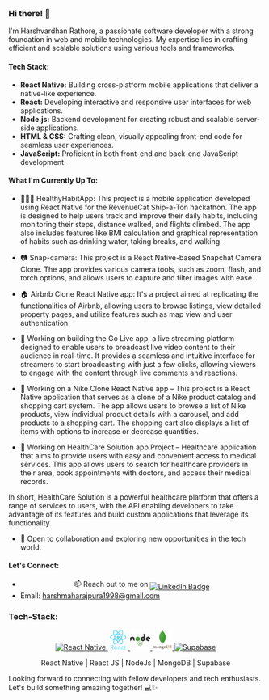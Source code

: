 <div align="center">
  <img src="https://komarev.com/ghpvc/?username=Riser17&style=flat-square&color=blue" alt=""/>
</div>

### Hi there! 👋

I'm Harshvardhan Rathore, a passionate software developer with a strong foundation in web and mobile technologies. My expertise lies in crafting efficient and scalable solutions using various tools and frameworks.

#### Tech Stack:

- **React Native:** Building cross-platform mobile applications that deliver a native-like experience.
- **React:** Developing interactive and responsive user interfaces for web applications.
- **Node.js:** Backend development for creating robust and scalable server-side applications.
- **HTML & CSS:** Crafting clean, visually appealing front-end code for seamless user experiences.
- **JavaScript:** Proficient in both front-end and back-end JavaScript development.

#### What I'm Currently Up To:

- 🏃🏻‍♂️ HealthyHabitApp: This project is a mobile application developed using React Native for the RevenueCat Ship-a-Ton hackathon. The app is designed to help users track and improve their daily habits, including monitoring their steps, distance walked, and flights climbed. The app also includes features like BMI calculation and graphical representation of habits such as drinking water, taking breaks, and walking.

- 📷 Snap-camera: This project is a React Native-based Snapchat Camera Clone. The app provides various camera tools, such as zoom, flash, and torch options, and allows users to capture and filter images with ease.
  
- 🏠 Airbnb Clone React Native app: It's a project aimed at replicating the functionalities of Airbnb, allowing users to browse listings, view detailed property pages, and utilize features such as map view and user authentication.
  
- 🔴 Working on building the Go Live app, a live streaming platform designed to enable users to broadcast live video content to their audience in real-time. It provides a seamless and intuitive interface for streamers to start broadcasting with just a few clicks, allowing viewers to engage with the content through live comments and reactions.

- 👟 Working on a Nike Clone React Native app – This project is a React Native application that serves as a clone of a Nike product catalog and shopping cart system. The app allows users to browse a list of Nike products, view individual product details with a carousel, and add products to a shopping cart. The shopping cart also displays a list of items with options to increase or decrease quantities.

- 🏥  Working on HealthCare Solution app Project – Healthcare application that aims to provide users with easy and convenient access to medical services. This app allows users to search for healthcare providers in their area, book appointments with doctors, and access their medical records.

In short, HealthCare Solution is a powerful healthcare platform that offers a range of services to users, with the API enabling developers to take advantage of its features and build custom applications that leverage its functionality.
- 💬 Open to collaboration and exploring new opportunities in the tech world.

#### Let's Connect:

- <div style="text-align: center;" >📫 Reach out to me on <a  href="https://www.linkedin.com/in/harshvardhan-rathore-a19170190/">
    <img align="middle" class="width: 50%" src="https://img.shields.io/badge/LinkedIn-blue?style=for-the-badge&logo=linkedin&logoColor=white" alt="LinkedIn Badge"/>
  </a></div>
- Email: harshmaharajpura1998@gmail.com

### Tech-Stack:


<p align="center">
  <a href="https://reactnative.dev/" target="_blank" rel="noreferrer">
    <img src="https://reactnative.dev/img/header_logo.svg" alt="React Native" width="40" height="40"/> 
  </a>
  <a href="https://reactjs.org/" target="_blank" rel="noreferrer">
    <img src="https://raw.githubusercontent.com/devicons/devicon/master/icons/react/react-original-wordmark.svg" alt="React JS" width="40" height="40"/> 
  </a>
  <a href="https://nodejs.org" target="_blank" rel="noreferrer">
    <img src="https://raw.githubusercontent.com/devicons/devicon/master/icons/nodejs/nodejs-original-wordmark.svg" alt="NodeJs" width="40" height="40"/> 
  </a>
  <a href="https://www.mongodb.com/" target="_blank" rel="noreferrer">
    <img src="https://raw.githubusercontent.com/devicons/devicon/master/icons/mongodb/mongodb-original-wordmark.svg" alt="MongoDB" width="40" height="40"/> 
  </a>
  <a href="https://supabase.com/" target="_blank" rel="noreferrer">
    <img src="https://seeklogo.com/images/S/supabase-logo-DCC676FFE2-seeklogo.com.png" alt="Supabase" width="40" height="40"/> 
  </a>
</p>

<p align="center">
  React Native | React JS | NodeJs | MongoDB | Supabase
</p>





Looking forward to connecting with fellow developers and tech enthusiasts. Let's build something amazing together! 💻✨
